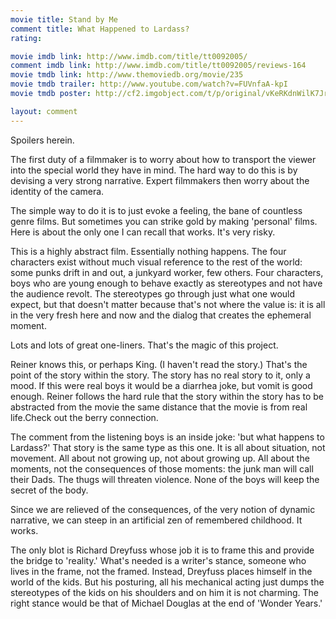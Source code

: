 ```yaml
---
movie title: Stand by Me
comment title: What Happened to Lardass?
rating: 

movie imdb link: http://www.imdb.com/title/tt0092005/
comment imdb link: http://www.imdb.com/title/tt0092005/reviews-164
movie tmdb link: http://www.themoviedb.org/movie/235
movie tmdb trailer: http://www.youtube.com/watch?v=FUVnfaA-kpI
movie tmdb poster: http://cf2.imgobject.com/t/p/original/vKeRKdnWilK7Jr9WiE3edbZk77F.jpg

layout: comment
---
```


Spoilers herein.

The first duty of a filmmaker is to worry about how to transport the viewer into the special world they have in mind. The hard way to do this is by devising a very strong narrative. Expert filmmakers then worry about the identity of the camera.

The simple way to do it is to just evoke a feeling, the bane of countless genre films. But sometimes you can strike gold by making 'personal' films. Here is about the only one I can recall that works. It's very risky.

This is a highly abstract film. Essentially nothing happens. The four characters exist without much visual reference to the rest of the world: some punks drift in and out, a junkyard worker, few others. Four characters, boys who are young enough to behave exactly as stereotypes and not have the audience revolt. The stereotypes go through just what one would expect, but that doesn't matter because that's not where the value is: it is all in the very fresh here and now and the dialog that creates the ephemeral moment.

Lots and lots of great one-liners. That's the magic of this project.

Reiner knows this, or perhaps King. (I haven't read the story.) That's the point of the story within the story. The story has no real story to it, only a mood. If this were real boys it would be a diarrhea joke, but vomit is good enough. Reiner follows the hard rule that the story within the story has to be abstracted from the movie the same distance that the movie is from real life.Check out the berry connection.

The comment from the listening boys is an inside joke: 'but what happens to Lardass?' That story is the same type as this one. It is all about situation, not movement. All about not growing up, not about growing up. All about the moments, not the consequences of those moments: the junk man will call their Dads. The thugs will threaten violence. None of the boys will keep the secret of the body. 

Since we are relieved of the consequences, of the very notion of dynamic narrative, we can steep in an artificial zen of remembered childhood. It works.

The only blot is Richard Dreyfuss whose job it is to frame this and provide the bridge to 'reality.' What's needed is a writer's stance, someone who lives in the frame, not the framed. Instead, Dreyfuss places himself in the world of the kids. But his posturing, all his mechanical acting just dumps the stereotypes of the kids on his shoulders and on him it is not charming. The right stance would be that of Michael Douglas at the end of 'Wonder Years.'